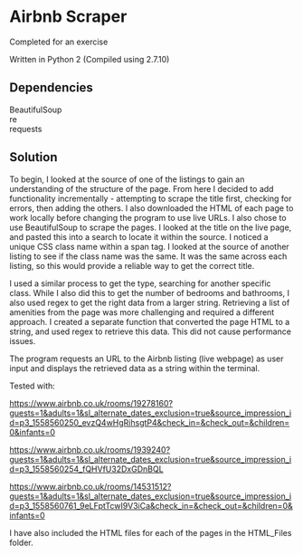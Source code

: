 # Airbnb Scraper
Completed for an exercise

Written in Python 2
(Compiled using 2.7.10)

## Dependencies

BeautifulSoup<br>
re<br>
requests<br>

## Solution

To begin, I looked at the source of one of the listings to gain an understanding of the structure of the page. From here I decided to add functionality incrementally - attempting to scrape the title first, checking for errors, then adding the others. I also downloaded the HTML of each page to work locally before changing the program to use live URLs. I also chose to use BeautifulSoup to scrape the pages. I looked at the title on the live page, and pasted this into a search to locate it within the source. I noticed a unique CSS class name within a span tag. I looked at the source of another listing to see if the class name was the same. It was the same across each listing, so this would provide a reliable way to get the correct title.

I used a similar process to get the type, searching for another specific class. While I also did this to get the number of bedrooms and bathrooms, I also used regex to get the right data from a larger string. Retrieving a list of amenities from the page was more challenging and required a different approach. I created a separate function that converted the page HTML to a string, and used regex to retrieve this data. This did not cause performance issues.

The program requests an URL to the Airbnb listing (live webpage) as user input and displays the retrieved data as a string within the terminal.

Tested with:

https://www.airbnb.co.uk/rooms/19278160?guests=1&adults=1&sl_alternate_dates_exclusion=true&source_impression_id=p3_1558560250_evzQ4wHgRihsgtP4&check_in=&check_out=&children=0&infants=0

https://www.airbnb.co.uk/rooms/1939240?guests=1&adults=1&sl_alternate_dates_exclusion=true&source_impression_id=p3_1558560254_fQHVfU32DxGDnBQL

https://www.airbnb.co.uk/rooms/14531512?guests=1&adults=1&sl_alternate_dates_exclusion=true&source_impression_id=p3_1558560761_9eLFptTcwI9V3iCa&check_in=&check_out=&children=0&infants=0

I have also included the HTML files for each of the pages in the HTML_Files folder.
